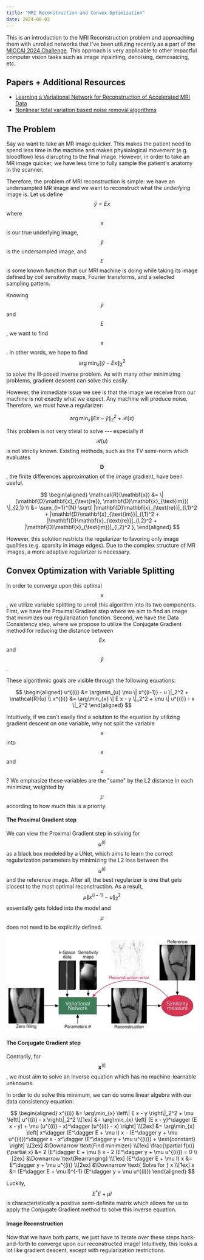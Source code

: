 ```yaml
---
title: "MRI Reconstruction and Convex Optimization"
date: 2024-08-02
---
```


This is an introduction to the MRI Reconstruction problem and approaching them with unrolled networks that I've been utilizing recently as a part of the [MICCAI 2024 Challenge](https://conferences.miccai.org/2024/en/). This approach is very applicable to other impactful computer vision tasks such as image inpainting, denoising, demosaicing, etc.

## Papers + Additional Resources
- [Learning a Variational Network for Reconstruction of Accelerated MRI Data](https://arxiv.org/pdf/1704.00447)
- [Nonlinear total variation based noise removal algorithms](https://www.sciencedirect.com/science/article/abs/pii/016727899290242F)

## The Problem
Say we want to take an MR image quicker. This makes the patient need to spend less time in the machine and makes physiological movement (e.g. bloodflow) less disrupting to the final image. However, in order to take an MR image quicker, we have less time to fully sample the patient's anatomy in the scanner.

Therefore, the problem of MRI reconstruction is simple: we have an undersampled MR image and we want to reconstruct what the *underlying* image is. Let us define $$\hat{y} = Ex$$ where $$x$$ is our true underlying image, $$\hat{y}$$ is the undersampled image, and $$E$$ is some known function that our MRI machine is doing while taking its image defined by coil sensitivity maps, Fourier transforms, and a selected sampling pattern.

Knowing $$\hat{y}$$ and $$E$$, we want to find $$x$$. In other words, we hope to find $$\arg\min_x {\|\hat{y} - Ex\|}_2^2$$ to solve the ill-posed inverse problem. As with many other minimizing problems, gradient descent can solve this easily. 

However, the immediate issue we see is that the image we receive from our machine is not exactly what we expect. Any machine will produce noise. Therefore, we must have a regularizer:

$$ \arg\min_{x} \| E x - \hat{y} \|_2^2 + \mathcal{R}(x) $$

This problem is not very trivial to solve --- especially if $$\mathcal{R}(u)$$ is not strictly known. Existing methods, such as the TV semi-norm which evaluates $$\mathbf{D}$$, the finite differences approximation of the image gradient, have been useful.

$$
\begin{aligned}
\mathcal{R}(\mathbf{x}) &= \| (\mathbf{D}\mathbf{x}_{\text{re}}, \mathbf{D}\mathbf{x}_{\text{im}}) \|_{2,1} \\
&= \sum_{l=1}^{N} \sqrt{ |\mathbf{D}\mathbf{x}_{\text{re}}|_{l,1}^2 + |\mathbf{D}\mathbf{x}_{\text{im}}|_{l,1}^2 + |\mathbf{D}\mathbf{x}_{\text{re}}|_{l,2}^2 + |\mathbf{D}\mathbf{x}_{\text{im}}|_{l,2}^2 },
\end{aligned}
$$

However, this solution restricts the regularizer to favoring only image qualities (e.g. sparsity in image edges). Due to the complex structure of MR images, a more adaptive regularizer is necessary.

## Convex Optimization with Variable Splitting

In order to converge upon this optimal $$x$$, we utilize variable splitting to unroll this algorithm into its two components. First, we have the Proximal Gradient step where we aim to find an image that minimizes our regularization function. Second, we have the Data Consistency step, where we propose to utilize the Conjugate Gradient method for reducing the distance between $$E x$$ and $$\hat{y}$$.

These algorithmic goals are visible through the following equations:

$$
\begin{aligned}
u^{(i)} &= \arg\min_{u} \mu \| x^{(i-1)} - u \|_2^2 + \mathcal{R}(u) \\
x^{(i)} &= \arg\min_{x} \| E x - y \|_2^2 + \mu \| u^{(i)} - x \|_2^2
\end{aligned}
$$

Intuitively, if we can't easily find a solution to the equation by utilizing gradient descent on one variable, why not split the variable $$x$$ into $$x$$ and $$u$$? We emphasize these variables are the "same" by the L2 distance in each minimizer, weighted by $$\mu$$ according to how much this is a priority.

#### The Proximal Gradient step

We can view the Proximal Gradient step in solving for $$u^{(i)}$$ as a black box modeled by a UNet, which aims to learn the correct regularization parameters by minimizing the L2 loss between the $$u^{(i)}$$ and the reference image. After all, the best regularizer is one that gets closest to the most optimal reconstruction. As a result, $$\mu \| x^{(i-1)} - u \|_2^2 $$ essentially gets folded into the model and $$\mu$$ does not need to be explicitly defined. 

![proximal_gradient](images/mri-reconstruction/proximal_gradient_step.webp)
#### The Conjugate Gradient step

Contrarily, for $$\mathbf{x}^{(i)}$$, we must aim to solve an inverse equation which has no machine-learnable unknowns.

In order to do solve this minimum, we can do some linear algebra with our data consistency equation:

$$
\begin{aligned}
x^{(i)} &= \arg\min_{x} \left\| E x - y \right\|_2^2 + \mu \left\| u^{(i)} - x \right\|_2^2 \\[1ex]
&= \arg\min_{x} \left[ (E x - y)^\dagger (E x - y) + \mu (u^{(i)} - x)^\dagger (u^{(i)} - x) \right] \\[2ex]
&= \arg\min_{x} \left[ x^\dagger (E^\dagger E + \mu I) x - (E^\dagger y + \mu u^{(i)})^\dagger x - x^\dagger (E^\dagger y + \mu u^{(i)}) + \text{constant} \right] \\[2ex]
&\Downarrow \text{Find minimizer} \\[1ex]
\frac{\partial f(x)}{\partial x} &= 2 (E^\dagger E + \mu I) x - 2 (E^\dagger y + \mu u^{(i)}) = 0 \\[2ex]
&\Downarrow \text{Rearranging} \\[1ex]
(E^\dagger E + \mu I) x &= E^\dagger y + \mu u^{(i)} \\[2ex]
&\Downarrow \text{ Solve for } x \\[1ex]
x &= (E^\dagger E + \mu I)^{-1} (E^\dagger y + \mu u^{(i)})
\end{aligned}
$$

Luckily, $$E^\dagger E + \mu I$$ is characteristically a positive semi-definite matrix which allows for us to apply the Conjugate Gradient method to solve this inverse equation.

#### Image Reconstruction
Now that we have both parts, we just have to iterate over these steps back-and-forth to converge upon our reconstructed image! Intuitively, this looks a lot like gradient descent, except with regularization restrictions.